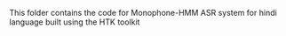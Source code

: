 This folder contains the code for Monophone-HMM ASR system for hindi language built using the HTK toolkit 
